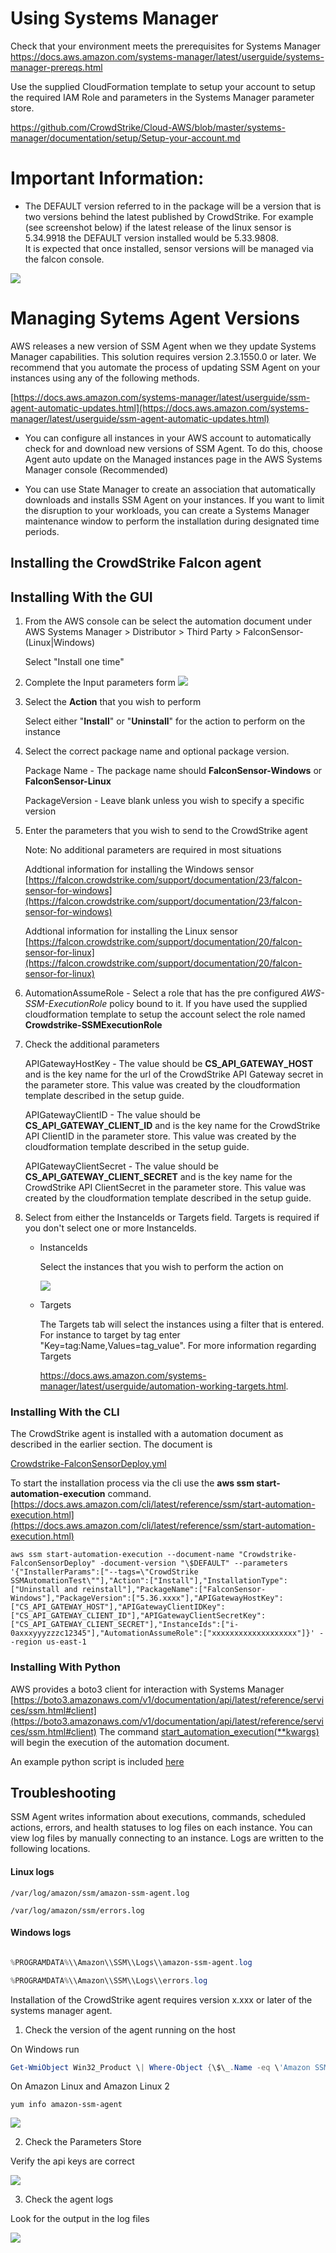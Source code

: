 Using Systems Manager
=====================

Check that your environment meets the prerequisites for Systems Manager
<https://docs.aws.amazon.com/systems-manager/latest/userguide/systems-manager-prereqs.html>

Use the supplied CloudFormation template to setup your account to setup the required IAM Role and parameters in the Systems Manager parameter store.

<https://github.com/CrowdStrike/Cloud-AWS/blob/master/systems-manager/documentation/setup/Setup-your-account.md>

# Important Information: 

* The DEFAULT version referred to in the package will be a version that is two versions behind the latest published by CrowdStrike. For example (see screenshot below)
if the latest release of the linux sensor is 5.34.9918 the DEFAULT version installed would be 5.33.9808.  
It is expected that once installed, sensor versions will be managed via the falcon console.

![](./media/downloads.png) 

# Managing Sytems Agent Versions
AWS releases a new version of SSM Agent when we they update Systems Manager capabilities. This solution requires version 2.3.1550.0 or later. We recommend that you automate the process of updating SSM Agent on your instances using any of the following methods.

[https://docs.aws.amazon.com/systems-manager/latest/userguide/ssm-agent-automatic-updates.html](https://docs.aws.amazon.com/systems-manager/latest/userguide/ssm-agent-automatic-updates.html)
* You can configure all instances in your AWS account to automatically check for and download new versions of SSM Agent. To do this, choose Agent auto update on the Managed instances page in the AWS Systems Manager console (Recommended)

* You can use State Manager to create an association that automatically downloads and installs SSM Agent on your instances. If you want to limit the disruption to your workloads, you can create a Systems Manager maintenance window to perform the installation during designated time periods.



## Installing the CrowdStrike Falcon agent 
## Installing With the GUI

1. From the AWS console can be select the automation document under AWS Systems Manager \> Distributor \> Third
    Party > FalconSensor-(Linux\|Windows) 

   Select "Install one time"

2. Complete the Input parameters form
   ![](.//media/image2.png)
   
3. Select the **Action** that you wish to perform

    Select either "**Install**" or "**Uninstall**" for the action to perform on the instance

4. Select the correct package name and optional package version.

   Package Name - The package name should **FalconSensor-Windows** or **FalconSensor-Linux**

   PackageVersion - Leave blank unless you wish to specify a specific version
    
5. Enter the parameters that you wish to send to the CrowdStrike agent
    
    Note: No additional parameters are required in most situations
    
    Addtional information for installing the Windows sensor [https://falcon.crowdstrike.com/support/documentation/23/falcon-sensor-for-windows](https://falcon.crowdstrike.com/support/documentation/23/falcon-sensor-for-windows)

    Addtional information for installing the Linux sensor [https://falcon.crowdstrike.com/support/documentation/20/falcon-sensor-for-linux](https://falcon.crowdstrike.com/support/documentation/20/falcon-sensor-for-linux)
    
6. AutomationAssumeRole - Select a role that has the pre configured *AWS-SSM-ExecutionRole* policy
    bound to it. If you have used the supplied cloudformation template to setup the account select the role named
    **Crowdstrike-SSMExecutionRole**

7. Check the additional parameters

   APIGatewayHostKey - The value should be **CS_API_GATEWAY_HOST** and is the key name for the url of the CrowdStrike API Gateway secret in the parameter store.  This value was created by the cloudformation template described in the setup guide.

   APIGatewayClientID - The value should be **CS_API_GATEWAY_CLIENT_ID** and is the key name for the CrowdStrike API ClientID in the parameter store.  This value was created by the cloudformation template described in the setup guide.
   
   APIGatewayClientSecret - The value should be **CS_API_GATEWAY_CLIENT_SECRET** and is the key name for the CrowdStrike API ClientSecret in the parameter store.  This value was created by the cloudformation template described in the setup guide.
   
8. Select from either the InstanceIds or Targets field. Targets is required if you don\'t select one or more InstanceIds.

    - InstanceIds

        Select the instances that you wish to perform the action on

        ![](.//media/image3.png)

    - Targets

        The Targets tab will select the instances using a filter that is entered. For instance to target by tag enter "Key=tag:Name,Values=tag_value". For more information regarding Targets

        <https://docs.aws.amazon.com/systems-manager/latest/userguide/automation-working-targets.html>.
  

### Installing With the CLI

The CrowdStrike agent is installed with a automation document as described in the earlier section.  The document is
 
[Crowdstrike-FalconSensorDeploy.yml](./documents/Crowdstrike-FalconSensorDeploy.yml)


To start the installation process via the cli use the **aws ssm start-automation-execution** command.
 [https://docs.aws.amazon.com/cli/latest/reference/ssm/start-automation-execution.html](https://docs.aws.amazon.com/cli/latest/reference/ssm/start-automation-execution.html)
 
 ```console
aws ssm start-automation-execution --document-name "Crowdstrike-FalconSensorDeploy" -document-version "\$DEFAULT" --parameters '{"InstallerParams":["--tags=\"CrowdStrike SSMAutomationTest\""],"Action":["Install"],"InstallationType":["Uninstall and reinstall"],"PackageName":["FalconSensor-Windows"],"PackageVersion":["5.36.xxxx"],"APIGatewayHostKey":["CS_API_GATEWAY_HOST"],"APIGatewayClientIDKey":["CS_API_GATEWAY_CLIENT_ID"],"APIGatewayClientSecretKey":["CS_API_GATEWAY_CLIENT_SECRET"],"InstanceIds":["i-0axxxyyyzzzc12345"],"AutomationAssumeRole":["xxxxxxxxxxxxxxxxxxx"]}' --region us-east-1
```

### Installing With Python

AWS provides a boto3 client for interaction with Systems Manager [https://boto3.amazonaws.com/v1/documentation/api/latest/reference/services/ssm.html#client](https://boto3.amazonaws.com/v1/documentation/api/latest/reference/services/ssm.html#client)
The command [start_automation_execution(**kwargs)](https://boto3.amazonaws.com/v1/documentation/api/latest/reference/services/ssm.html#SSM.Client.start_automation_execution) will begin the execution of the automation document.

An example python script is included [here](python-example/example_aws_ssm_package_installation.py)



## Troubleshooting


SSM Agent writes information about executions, commands, scheduled
actions, errors, and health statuses to log files on each instance. You
can view log files by manually connecting to an instance. Logs are
written to the following locations.

#### Linux logs
 ```console
/var/log/amazon/ssm/amazon-ssm-agent.log

/var/log/amazon/ssm/errors.log
```

#### Windows logs
```powershell

%PROGRAMDATA%\\Amazon\\SSM\\Logs\\amazon-ssm-agent.log

%PROGRAMDATA%\\Amazon\\SSM\\Logs\\errors.log
```

Installation of the CrowdStrike agent requires version x.xxx or later of
the systems manager agent.

1.  Check the version of the agent running on the host

On Windows run

```powershell
Get-WmiObject Win32_Product \| Where-Object {\$\_.Name -eq \'Amazon SSM Agent\'} \| Select-Object Name,Version
```

On Amazon Linux and Amazon Linux 2

```shell script
yum info amazon-ssm-agent
```

![](.//media/image4.png)

2.  Check the Parameters Store

Verify the api keys are correct

![](.//media/image5.png)

3.  Check the agent logs

Look for the output in the log files

![](.//media/image6.png)
